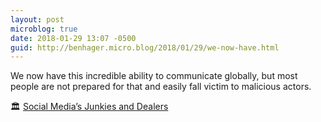 ```yaml
---
layout: post
microblog: true
date: 2018-01-29 13:07 -0500
guid: http://benhager.micro.blog/2018/01/29/we-now-have.html
---
```

We now have this incredible ability to communicate globally, but most people are not prepared for that and easily fall victim to malicious actors.

🏛️ [Social Media’s Junkies and Dealers](https://www.project-syndicate.org/commentary/internet-platform-monopoly-threats-by-roger-mcnamee-2018-01)
